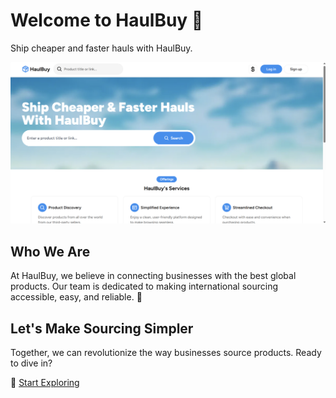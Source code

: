 # Welcome to HaulBuy 👋

Ship cheaper and faster hauls with HaulBuy.

![Preview](https://github.com/haulbuy/.github/blob/main/profile/preview.png)

## 

## Who We Are
At HaulBuy, we believe in connecting businesses with the best global products. Our team is dedicated to making international sourcing accessible, easy, and reliable. 🤝


## Let's Make Sourcing Simpler
Together, we can revolutionize the way businesses source products. Ready to dive in?

🚀 [Start Exploring](https://haulbuy.com)
